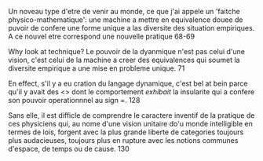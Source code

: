 Un noveau type d'etre de venir au monde, ce que j'ai appele un 'faitche physico-mathematique': une machine a mettre en equivalence douee de puvoir de confere une forme unique a las diversite des situation empiriques. A ce nouvel etre correspond une nouvelle pratique 68-69

Why look at technique? Le pouvoir de la dyanmique n'est pas celui d'une vision, c'est celui de la machine a creer des equivalences qui soumet la diversite empirique a une mise en probleme unique. 71

En effect, s'il y a eu cration du langage dynamique, c'est bel at bein parce qu'il y avait des <<cas privilegies>> dont le comportement _exhibait_ la insularite qui a confere son pouvoir operationnnel au sign =. 128

Sans elle, il est difficle de comprendre le caractere inventif de la pratique de ces physiciens qui, au nome d'une vision unitaire do'u monde intelligible en termes de lois, forgent avec la plus grande liberte de categories toujours plus audacieuses, toujours plus en rupture avec les notions communes d'espace, de temps ou de cause. 130
